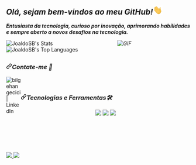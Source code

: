 <i><h2>Olá, sejam bem-vindos ao meu GitHub!<img src="https://raw.githubusercontent.com/ABSphreak/ABSphreak/master/gifs/Hi.gif" style="max-width: 100%;" width="25px"></h2>
<p dir="auto"><i> <strong> Entusiasta da tecnologia, curioso por inovação, aprimorando habilidades e sempre aberto a novos desafios na tecnologia.</strong> </i></p>
<img alt="GIF" src="https://c.tenor.com/D-xKkvBWCYUAAAAd/scaler-create-impact.gif (1).gif?raw=true" style="max-width: 100%;" width="200" align="right"></i>

![JoaldoSB's Stats](https://github-readme-stats.vercel.app/api?username=JoaldoSB&theme=vue-dark&show_icons=true&hide_border=true&count_private=true)
![JoaldoSB's Top Languages](https://github-readme-stats.vercel.app/api/top-langs/?username=JoaldoSB&theme=vue-dark&show_icons=true&hide_border=true&layout=compact)


  

<h2 dir="auto"></h2>
<h3 dir="auto"><a id="user-content-contate-me-" class="anchor" aria-hidden="true" href="#contate-me-"><svg class="octicon octicon-link" viewBox="0 0 16 16" version="1.1" width="16" height="16" aria-hidden="true"><path fill-rule="evenodd" d="M7.775 3.275a.75.75 0 001.06 1.06l1.25-1.25a2 2 0 112.83 2.83l-2.5 2.5a2 2 0 01-2.83 0 .75.75 0 00-1.06 1.06 3.5 3.5 0 004.95 0l2.5-2.5a3.5 3.5 0 00-4.95-4.95l-1.25 1.25zm-4.69 9.64a2 2 0 010-2.83l2.5-2.5a2 2 0 012.83 0 .75.75 0 001.06-1.06 3.5 3.5 0 00-4.95 0l-2.5 2.5a3.5 3.5 0 004.95 4.95l1.25-1.25a.75.75 0 00-1.06-1.06l-1.25 1.25a2 2 0 01-2.83 0z"></path></svg></a><i>Contate-me <g-emoji class="g-emoji" alias="memo" fallback-src="https://github.githubassets.com/images/icons/emoji/unicode/1f4dd.png">📝</g-emoji></i></h3>
<p dir="auto"><a href="https://www.linkedin.com/in/joaldo-dos-santos-barbosa/" rel="nofollow"><img alt="bilgehangecici | LinkedIn" src="https://camo.githubusercontent.com/c67f28a9a77cdb9a8c25306660a5ad0b5acd0679e2e3727f98a77785a4b62327/68747470733a2f2f6d656469612e67697068792e636f6d2f6d656469612f4851545964707831796878577075674169322f67697068792e676966" data-canonical-src="https://media.giphy.com/media/HQTYdpx1yhxWpugAi2/giphy.gif" style="max-width: 100%;" width="40px" align="left"></a><br></p>
<h2 dir="auto"></h2>

<h3 dir="auto"><a id="tecnologias-e-ferramentas" class="anchor" aria-hidden="true" href="#tecnologias-e-ferramentas"><svg class="octicon octicon-link" viewBox="0 0 16 16" version="1.1" width="16" height="16" aria-hidden="true"><path fill-rule="evenodd" d="M7.775 3.275a.75.75 0 001.06 1.06l1.25-1.25a2 2 0 112.83 2.83l-2.5 2.5a2 2 0 01-2.83 0 .75.75 0 00-1.06 1.06 3.5 3.5 0 004.95 0l2.5-2.5a3.5 3.5 0 00-4.95-4.95l-1.25 1.25zm-4.69 9.64a2 2 0 010-2.83l2.5-2.5a2 2 0 012.83 0 .75.75 0 001.06-1.06 3.5 3.5 0 00-4.95 0l-2.5 2.5a3.5 3.5 0 004.95 4.95l1.25-1.25a.75.75 0 00-1.06-1.06l-1.25 1.25a2 2 0 01-2.83 0z"></path></svg></a><i>Tecnologias e Ferramentas<g-emoji class="g-emoji" alias="hammer_and_wrench" fallback-src="https://github.githubassets.com/images/icons/emoji/unicode/1f6e0.png">🛠</g-emoji></i></h3>
<div dir="auto" align="center"> 
    <a target="_blank" rel="noopener noreferrer" href="https://camo.githubusercontent.com/771cc18a712bf9edb0925a86164c34b0d803c4d9177dd4467eff7b777109c723/68747470733a2f2f696d672e736869656c64732e696f2f62616467652f4a6176612d4544384230303f7374796c653d666f722d7468652d6261646765266c6f676f3d6a617661266c6f676f436f6c6f723d7768697465"><img src="https://camo.githubusercontent.com/771cc18a712bf9edb0925a86164c34b0d803c4d9177dd4467eff7b777109c723/68747470733a2f2f696d672e736869656c64732e696f2f62616467652f4a6176612d4544384230303f7374796c653d666f722d7468652d6261646765266c6f676f3d6a617661266c6f676f436f6c6f723d7768697465" data-canonical-src="https://img.shields.io/badge/Java-ED8B00?style=for-the-badge&amp;logo=java&amp;logoColor=white" style="max-width: 100%;"></a>
    <a target="_blank" rel="noopener noreferrer" href="https://camo.githubusercontent.com/4bde567a4772f994f22418e4505a1ac8dc6e6219100251aa79b7279e02c8bb07/68747470733a2f2f696d672e736869656c64732e696f2f62616467652f537072696e672d3644423333463f7374796c653d666f722d7468652d6261646765266c6f676f3d737072696e67266c6f676f436f6c6f723d7768697465"><img src="https://camo.githubusercontent.com/4bde567a4772f994f22418e4505a1ac8dc6e6219100251aa79b7279e02c8bb07/68747470733a2f2f696d672e736869656c64732e696f2f62616467652f537072696e672d3644423333463f7374796c653d666f722d7468652d6261646765266c6f676f3d737072696e67266c6f676f436f6c6f723d7768697465" data-canonical-src="https://img.shields.io/badge/Spring-6DB33F?style=for-the-badge&amp;logo=spring&amp;logoColor=white" style="max-width: 100%;"></a>
    <a target="_blank" rel="noopener noreferrer" href="https://camo.githubusercontent.com/aeddc848275a1ffce386dc81c04541654ca07b2c43bbb8ad251085c962672aea/68747470733a2f2f696d672e736869656c64732e696f2f62616467652f6a6176617363726970742d2532333332333333302e7376673f7374796c653d666f722d7468652d6261646765266c6f676f3d6a617661736372697074266c6f676f436f6c6f723d253233463744463145"><img src="https://camo.githubusercontent.com/aeddc848275a1ffce386dc81c04541654ca07b2c43bbb8ad251085c962672aea/68747470733a2f2f696d672e736869656c64732e696f2f62616467652f6a6176617363726970742d2532333332333333302e7376673f7374796c653d666f722d7468652d6261646765266c6f676f3d6a617661736372697074266c6f676f436f6c6f723d253233463744463145" data-canonical-src="https://img.shields.io/badge/javascript-%23323330.svg?style=for-the-badge&amp;logo=javascript&amp;logoColor=%23F7DF1E" style="max-width: 100%;"></a>
</div>
<h2 dir="auto"></h2>
<br>
<br>
<br>
<br>
  <div>
<a href="https://github.com/JoaldoSB">
<img height="180em" src="https://github-readme-stats.vercel.app/api/top-langs/?username=JoaldoSB&layout=compact&langs_count=7&theme=dracula"/>
<img height="180em" src="https://github-readme-stats.vercel.app/api?username=JoaldoSB&show_icons=true&theme=dracula&include_all_commits=true&count_private=true"/>
</div>
